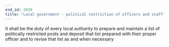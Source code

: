 ```yaml
---
esd_id: 2020
title: "Local government - political restriction of officers and staff"
---
```


It shall be the duty of every local authority to prepare and maintain a list of politically restricted posts and deposit that list prepared with their proper officer and to revise that list as and when necessary

